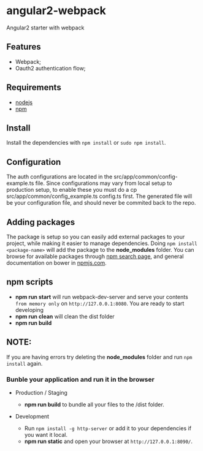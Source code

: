 # angular2-webpack
Angular2 starter with webpack

## Features
- Webpack;
- Oauth2 authentication flow;

## Requirements
- [nodejs](https://nodejs.org/)
- [npm](https://www.npmjs.com/)

## Install
Install the dependencies with `npm install` or `sudo npm install`.

## Configuration
The auth configurations are located in the src/app/common/config-example.ts file. Since configurations may vary from local setup to production setup, to enable these you must do a cp src/app/common/config_example.ts config.ts first. The generated file will be your configuration file, and should never be commited back to the repo.

## Adding packages
The package is setup so you can easily add external packages to your project, while making it easier to manage dependencies. Doing
`npm install <package-name>` will add the package to the **node_modules** folder. You can browse for available packages through [npm search page](https://www.npmjs.com/), and general documentation on bower in [npmjs.com](https://docs.npmjs.com/).


## npm scripts
- **npm run start** will run webpack-dev-server and serve your contents `from memory only` on `http://127.0.0.1:8080`. You are ready to start developing
- **npm run clean** will clean the dist folder
- **npm run build**

## NOTE:
If you are having errors try deleting the **node_modules** folder and run `npm install` again.

### Bunble your application and run it in the browser

  * Production / Staging
    * **npm run build** to bundle all your files to the /dist folder.

  * Development
    * Run `npm install -g http-server` or add it to your dependencies if you want it local.
    * **npm run static** and open your browser at `http://127.0.0.1:8090/`.
